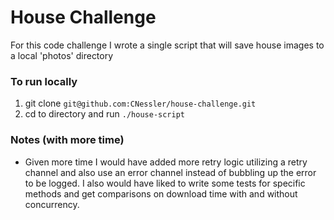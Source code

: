 # House Challenge
For this code challenge I wrote a single script that will save house images to a local 'photos' directory

### To run locally
1. git clone `git@github.com:CNessler/house-challenge.git`
2. cd to directory and run `./house-script`

### Notes (with more time)
- Given more time I would have added more retry logic utilizing a retry channel and also use an error channel instead of bubbling up the error to be logged. I also would have liked to write some tests for specific methods and get comparisons on download time with and without concurrency. 
